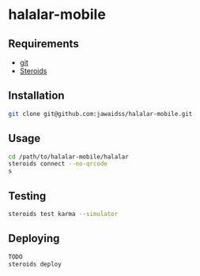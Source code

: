 # halalar-mobile

## Requirements

* [git](http://www.git-scm.com/)
* [Steroids](https://academy.appgyver.com/installwizard/)

## Installation

```bash
git clone git@github.com:jawaidss/halalar-mobile.git
```

## Usage

```bash
cd /path/to/halalar-mobile/halalar
steroids connect --no-qrcode
s
```

## Testing

```bash
steroids test karma --simulator
```

## Deploying

```bash
TODO
steroids deploy
```